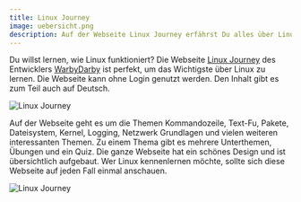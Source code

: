 ```yaml
---
title: Linux Journey
image: uebersicht.png
description: Auf der Webseite Linux Journey erfährst Du alles über Linux. Dort geht es um Themen wie Textverarbeitung, Prozesse, DNS-Dienste und vieles mehr.
---
```


Du willst lernen, wie Linux funktioniert? Die Webseite [Linux Journey](https://linuxjourney.com/) des Entwicklers [WarbyDarby](https://www.reddit.com/user/warbydarby) ist perfekt, um das Wichtigste über Linux zu lernen. Die Webseite kann ohne Login genutzt werden. Den Inhalt gibt es zum Teil auch auf Deutsch.

![Linux Journey](uebersicht.png)

Auf der Webseite geht es um die Themen Kommandozeile, Text-Fu, Pakete, Dateisystem, Kernel, Logging, Netzwerk Grundlagen und vielen weiteren interessanten Themen. Zu einem Thema gibt es mehrere Unterthemen, Übungen und ein Quiz. Die ganze Webseite hat ein schönes Design und ist übersichtlich aufgebaut. Wer Linux kennenlernen möchte, sollte sich diese Webseite auf jeden Fall einmal anschauen.

![Linux Journey](uebung.png)

